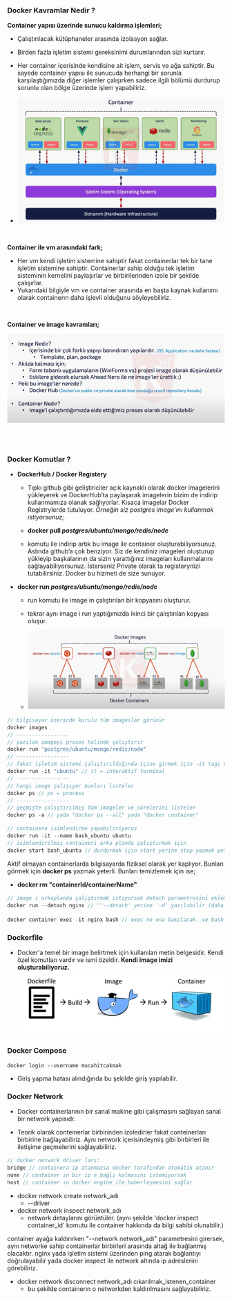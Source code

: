 ### Docker Kavramlar Nedir ?

**Container yapısı üzerinde sunucu kaldırma işlemleri;**
- Çalıştırılacak kütüphaneler arasında izolasyon sağlar.
- Birden fazla işletim sistemi gereksinimi durumlarından sizi kurtarır.
- Her container içerisinde kendisine ait işlem, servis ve ağa sahiptir. Bu sayede container yapısı ile sunucuda herhangi bir sorunla karşılaştığımızda diğer işlemler çalışırken sadece ilgili bölümü durdurup sorunlu olan bölge üzerinde işlem yapabiliriz. 

- ![alt text](image.png)

<br>

**Container ile vm arasındaki fark;**
- Her vm kendi işletim sistemine sahiptir fakat containerlar tek bir tane işletim sistemine sahiptir. Containerlar sahip olduğu tek işletim sisteminin kernelini paylaşırlar ve birbirilerinden izole bir şekilde çalışırlar.
- Yukarıdaki bilgiyle vm ve container arasında en başta kaynak kullanımı olarak containerın daha işlevli olduğunu söyleyebiliriz.

<br>

**Container ve image kavramları;**

![alt text](image-1.png)

<br><br>

### Docker Komutlar ?

- **DockerHub / Docker Registery**
    - Tıpkı github gibi geliştiriciler açık kaynaklı olarak docker imagelerini yükleyerek ve DockerHub’ta paylaşarak imagelerin bizim de indirip kullanmamıza olanak sağlıyorlar. Kısaca imagelar Docker Registrylerde tutuluyor. *Örneğin siz postgres image’ını kullanmak istiyorsunuz;*

    - **docker pull *postgres/ubuntu/mongo/redis/node***

    - komutu ile indirip artık bu image ile container oluşturabiliyorsunuz. Aslında github’a çok benziyor. Siz de kendiniz imageleri oluşturup yükleyip başkalarının da sizin yarattığınız imageları kullanmalarını sağlayabiliyorsunuz. İsterseniz Private olarak ta registerynizi tutabilirsiniz. Docker bu hizmeti de size sunuyor.

- **docker run *postgres/ubuntu/mongo/redis/node***
    - run komutu ile image in çalıştırılan bir kopyasını oluşturur.
    - tekrar aynı image i run yaptığımızda ikinci bir çalıştırılan kopyası oluşur.

    - ![alt text](image-2.png)

```c
// bilgisayar üzerinde kurulu tüm imageslar görünür
docker images
// -----------------
// yazılan imageyi proses halinde çalıştırır
docker run "postgres/ubuntu/mongo/redis/node"
// -----------------
// fakat işletim sistemi çalıştırıldığında içine girmek için -it tagı eklenmeli
docker run -it "ubuntu" // it = interaktif terminal
// -----------------
// hangi image çalışıyor bunları listeler
docker ps // ps = process
// -----------------
// geçmişte çalıştırılmış tüm imageler ve sürelerini listeler
docker ps -a // yada "docker ps --all" yada "docker container"
```

```c
// containera isimlendirme yapabiliriyoruz
docker run -it --name bash_ubuntu ubuntu
// isimlendirilmiş containeri arka planda çalıştırmak için
docker start bash_ubuntu // durdurmak için start yerine stop yazmak yeterli
```

Aktif olmayan containerlarda bilgisayarda fiziksel olarak yer kaplıyor. Bunları görmek için **docker ps** yazmak yeterli. Bunları temizlemek için ise;
- **docker rm "containerId/containerName"**

```c
// image i arkaplanda çalıştırmak istiyorsak detach parametresini eklemeliyiz
docker run --detach nginx // "'--detach' yerine '-d' yazılabilir (daha fazla detay için 'docker run --help')"

docker container exec -it nginx bash // exec ne ona bakılacak. ve bash ne alaka
```

### Dockerfile
- Docker'a temel bir image belirtmek için kullanılan metin belgesidir. Kendi özel komutları vardır ve ismi özeldir. **Kendi image imizi oluşturabiliyoruz.**
![alt text](image-3.png)

### Docker Compose

```
docker login --username mucahitcakmak
```
- Giriş yapma hatası alındığında bu şekilde giriş yapılabilir.

### Docker Network

- Docker containerlarının bir sanal makine gibi çalışmasını sağlayan sanal bir network yapısıdr.

- Teorik olarak conteinerlar birbirinden izoledirler fakat conteinerları birbirine bağlayabiliriz. Aynı
network içerisindeymiş gibi birbirleri ile iletişime geçmelerini sağlayabiliriz.


```c
// docker network driver ları:
bridge // containera ip atanmazsa docker tarafından otomatik atanır
none // container ın bir ip e bağlı kalmasını istemiyorsak
host // container ın docker engine ile haberleşmesini sağlar
```

- docker network create network_adı
    - --driver
- docker network inspect network_adı
    - network detaylarını görüntüler. (aynı şekilde 'docker inspect container_id' komutu ile container hakkında da bilgi sahibi olunabilir.)

container ayağa kaldırırken "--network network_adı" parametresini girersek, aynı networke sahip containerlar birbirleri arasında altağ ile bağlanmış olacaktır. nginx yada işletim sistemi üzerinden ping atarak bağlantıyı doğrulayabilir yada docker inspect ile network altında ip adreslerini görebiliriz.

- docker network disconnect network_adı cıkarılmak_istenen_container
    - bu şekilde containerın o networkden kaldırılmasını sağlayabiliriz.